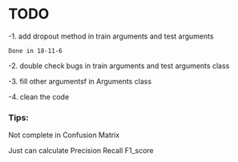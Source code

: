 # TODO
-1. add dropout method in train arguments and test arguments 

	Done in 18-11-6


-2. double check bugs in train arguments and test arguments class 


-3. fill other argumentsf in Arguments class


-4. clean the code

### Tips:

Not complete in Confusion Matrix


Just can calculate Precision Recall F1_score

